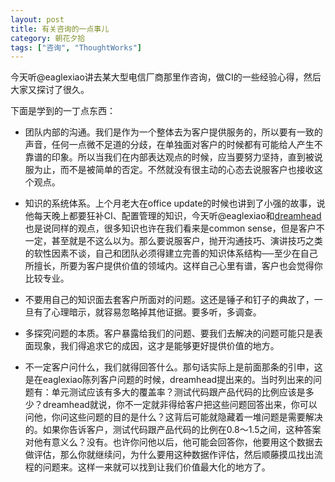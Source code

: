 ```yaml
---
layout: post
title: 有关咨询的一点事儿
category: 朝花夕拾
tags: ["咨询", "ThoughtWorks"]
---
```


今天听@eaglexiao讲去某大型电信厂商那里作咨询，做CI的一些经验心得，然后大家又探讨了很久。

下面是学到的一丁点东西：

*  团队内部的沟通。我们是作为一个整体去为客户提供服务的，所以要有一致的声音，任何一点微不足道的分歧，在单独面对客户的时候都有可能给人产生不靠谱的印象。所以当我们在内部表达观点的时候，应当要努力坚持，直到被说服为止，而不是被简单的否定。不然就没有很主动的心态去说服客户也接收这个观点。

*  知识的系统体系。上个月老大在office update的时候也讲到了小强的故事，说他每天晚上都要狂补CI、配置管理的知识，今天听@eaglexiao和[dreamhead](http://dreamhead.blogbus.com)也是说同样的观点，很多知识也许在我们看来是common sense，但是客户不一定，甚至就是不这么以为。那么要说服客户，抛开沟通技巧、演讲技巧之类的软性因素不谈，自己和团队必须得建立完善的知识体系结构──至少在自己所擅长，所要为客户提供价值的领域内。这样自己心里有谱，客户也会觉得你比较专业。

* 不要用自己的知识面去套客户所面对的问题。这还是锤子和钉子的典故了，一旦有了心理暗示，就容易忽略掉其他证据。要多听，多调查。

* 多探究问题的本质。客户暴露给我们的问题、要我们去解决的问题可能只是表面现象，我们得追求它的成因，这才是能够更好提供价值的地方。

* 不一定客户问什么，我们就得回答什么。那句话实际上是前面那条的引申，这是在eaglexiao陈列客户问题的时候，dreamhead提出来的。当时列出来的问题有：单元测试应该有多大的覆盖率？测试代码跟产品代码的比例应该是多少？dreamhead就说，你不一定就非得给客户把这些问题回答出来，你可以问他，你问这些问题的目的是什么？这背后可能就隐藏着一堆问题是需要解决的。如果你告诉客户，测试代码跟产品代码的比例在0.8～1.5之间，这种答案对他有意义么？没有。也许你问他以后，他可能会回答你，他要用这个数据去做评估，那么你就继续问，为什么要用这种数据作评估，然后顺藤摸瓜找出流程的问题来。这样一来就可以找到让我们价值最大化的地方了。